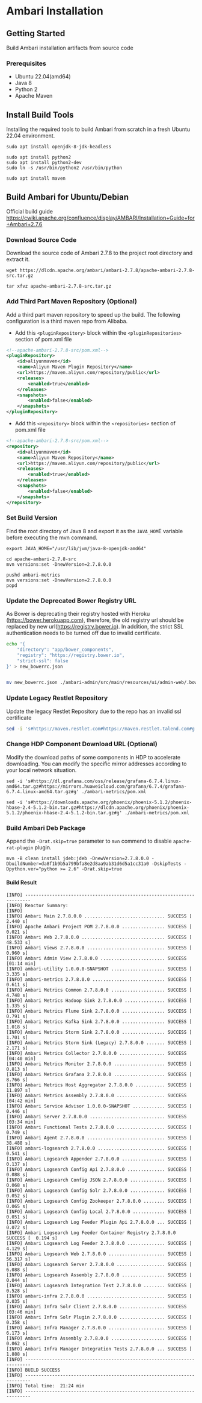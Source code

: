 # Ambari Installation

## Getting Started

Build Ambari installation artifacts from source code

### Prerequisites

- Ubuntu 22.04(amd64)
- Java 8
- Python 2
- Apache Maven

## Install Build Tools

Installing the required tools to build Ambari from scratch in a fresh Ubuntu 22.04 environment.

```shell
sudo apt install openjdk-8-jdk-headless

sudo apt install python2
sudo apt install python2-dev
sudo ln -s /usr/bin/python2 /usr/bin/python

sudo apt install maven
```

## Build Ambari for Ubuntu/Debian

Official build guide https://cwiki.apache.org/confluence/display/AMBARI/Installation+Guide+for+Ambari+2.7.6

### Download Source Code

Download the source code of Ambari 2.7.8 to the project root directory and extract it.

```shell
wget https://dlcdn.apache.org/ambari/ambari-2.7.8/apache-ambari-2.7.8-src.tar.gz

tar xfvz apache-ambari-2.7.8-src.tar.gz
```

### Add Third Part Maven Repository (Optional)

Add a third part maven repository to speed up the build. The following configuration is a third maven repo from Alibaba.

- Add this `<pluginRepository>` block within the `<pluginRepositories>` section of pom.xml file

```xml
<!--apache-ambari-2.7.8-src/pom.xml-->
<pluginRepository>
    <id>aliyunmaven</id>
    <name>Aliyun Maven Plugin Repository</name>
    <url>https://maven.aliyun.com/repository/public</url>
    <releases>
        <enabled>true</enabled>
    </releases>
    <snapshots>
        <enabled>false</enabled>
    </snapshots>
</pluginRepository>
```

- Add this `<repository>` block within the `<repositories>` section of pom.xml file

```xml
<!--apache-ambari-2.7.8-src/pom.xml-->
<repository>
    <id>aliyunmaven</id>
    <name>Aliyun Maven Repository</name>
    <url>https://maven.aliyun.com/repository/public</url>
    <releases>
        <enabled>true</enabled>
    </releases>
    <snapshots>
        <enabled>false</enabled>
    </snapshots>
</repository>
```

### Set Build Version

Find the root directory of Java 8 and export it as the `JAVA_HOM`E variable before executing the mvn command.

```shell
export JAVA_HOME="/usr/lib/jvm/java-8-openjdk-amd64"

cd apache-ambari-2.7.8-src
mvn versions:set -DnewVersion=2.7.8.0.0
 
pushd ambari-metrics
mvn versions:set -DnewVersion=2.7.8.0.0
popd
```

### Update the Deprecated Bower Registry URL

As Bower is deprecating their registry hosted with Heroku (https://bower.herokuapp.com), therefore, the old registry url
should be replaced by new url(https://registry.bower.io). In addition, the strict SSL authentication needs to be turned
off due to invalid certificate.

```bash
echo '{
    "directory": "app/bower_components",
    "registry": "https://registry.bower.io",
    "strict-ssl": false
}' > new_bowerrc.json


mv new_bowerrc.json ./ambari-admin/src/main/resources/ui/admin-web/.bowerrc
```

### Update Legacy Restlet Repository

Update the legacy Restlet Repository due to the repo has an invalid ssl certificate

```bash
sed -i 's#https://maven.restlet.com#https://maven.restlet.talend.com#g' ./ambari-logsearch/pom.xml
```

### Change HDP Component Download URL (Optional)

Modify the download paths of some components in HDP to accelerate downloading. You can modify the specific mirror
addresses according to your local network situation.

```shell
sed -i 's#https://dl.grafana.com/oss/release/grafana-6.7.4.linux-amd64.tar.gz#https://mirrors.huaweicloud.com/grafana/6.7.4/grafana-6.7.4.linux-amd64.tar.gz#g' ./ambari-metrics/pom.xml

sed -i 's#https://downloads.apache.org/phoenix/phoenix-5.1.2/phoenix-hbase-2.4-5.1.2-bin.tar.gz#https://dlcdn.apache.org/phoenix/phoenix-5.1.2/phoenix-hbase-2.4-5.1.2-bin.tar.gz#g' ./ambari-metrics/pom.xml
```

### Build Ambari Deb Package

Append the `-Drat.skip=true` parameter to `mvn` commend to disable `apache-rat-plugin` plugin.

```shell
mvn -B clean install jdeb:jdeb -DnewVersion=2.7.8.0.0 -DbuildNumber=da8f1b9b5a799bfa8e2d8aa9ab31d6d5a1cc31a0 -DskipTests -Dpython.ver="python >= 2.6" -Drat.skip=true
```

#### Build Result

```shell
[INFO] ------------------------------------------------------------------------
[INFO] Reactor Summary:
[INFO] 
[INFO] Ambari Main 2.7.8.0.0 .............................. SUCCESS [  2.440 s]
[INFO] Apache Ambari Project POM 2.7.8.0.0 ................ SUCCESS [  0.021 s]
[INFO] Ambari Web 2.7.8.0.0 ............................... SUCCESS [ 48.533 s]
[INFO] Ambari Views 2.7.8.0.0 ............................. SUCCESS [  0.960 s]
[INFO] Ambari Admin View 2.7.8.0.0 ........................ SUCCESS [01:14 min]
[INFO] ambari-utility 1.0.0.0-SNAPSHOT .................... SUCCESS [  3.335 s]
[INFO] ambari-metrics 2.7.8.0.0 ........................... SUCCESS [  0.611 s]
[INFO] Ambari Metrics Common 2.7.8.0.0 .................... SUCCESS [  4.748 s]
[INFO] Ambari Metrics Hadoop Sink 2.7.8.0.0 ............... SUCCESS [  1.335 s]
[INFO] Ambari Metrics Flume Sink 2.7.8.0.0 ................ SUCCESS [  0.791 s]
[INFO] Ambari Metrics Kafka Sink 2.7.8.0.0 ................ SUCCESS [  1.018 s]
[INFO] Ambari Metrics Storm Sink 2.7.8.0.0 ................ SUCCESS [  1.701 s]
[INFO] Ambari Metrics Storm Sink (Legacy) 2.7.8.0.0 ....... SUCCESS [  2.171 s]
[INFO] Ambari Metrics Collector 2.7.8.0.0 ................. SUCCESS [04:40 min]
[INFO] Ambari Metrics Monitor 2.7.8.0.0 ................... SUCCESS [  0.813 s]
[INFO] Ambari Metrics Grafana 2.7.8.0.0 ................... SUCCESS [  8.766 s]
[INFO] Ambari Metrics Host Aggregator 2.7.8.0.0 ........... SUCCESS [ 11.897 s]
[INFO] Ambari Metrics Assembly 2.7.8.0.0 .................. SUCCESS [04:42 min]
[INFO] Ambari Service Advisor 1.0.0.0-SNAPSHOT ............ SUCCESS [  0.446 s]
[INFO] Ambari Server 2.7.8.0.0 ............................ SUCCESS [03:34 min]
[INFO] Ambari Functional Tests 2.7.8.0.0 .................. SUCCESS [  0.749 s]
[INFO] Ambari Agent 2.7.8.0.0 ............................. SUCCESS [ 38.488 s]
[INFO] ambari-logsearch 2.7.8.0.0 ......................... SUCCESS [  0.541 s]
[INFO] Ambari Logsearch Appender 2.7.8.0.0 ................ SUCCESS [  0.137 s]
[INFO] Ambari Logsearch Config Api 2.7.8.0.0 .............. SUCCESS [  0.088 s]
[INFO] Ambari Logsearch Config JSON 2.7.8.0.0 ............. SUCCESS [  0.068 s]
[INFO] Ambari Logsearch Config Solr 2.7.8.0.0 ............. SUCCESS [  0.052 s]
[INFO] Ambari Logsearch Config Zookeeper 2.7.8.0.0 ........ SUCCESS [  0.065 s]
[INFO] Ambari Logsearch Config Local 2.7.8.0.0 ............ SUCCESS [  0.051 s]
[INFO] Ambari Logsearch Log Feeder Plugin Api 2.7.8.0.0 ... SUCCESS [  0.072 s]
[INFO] Ambari Logsearch Log Feeder Container Registry 2.7.8.0.0 SUCCESS [  0.194 s]
[INFO] Ambari Logsearch Log Feeder 2.7.8.0.0 .............. SUCCESS [  4.129 s]
[INFO] Ambari Logsearch Web 2.7.8.0.0 ..................... SUCCESS [ 56.317 s]
[INFO] Ambari Logsearch Server 2.7.8.0.0 .................. SUCCESS [  6.088 s]
[INFO] Ambari Logsearch Assembly 2.7.8.0.0 ................ SUCCESS [  0.044 s]
[INFO] Ambari Logsearch Integration Test 2.7.8.0.0 ........ SUCCESS [  0.528 s]
[INFO] ambari-infra 2.7.8.0.0 ............................. SUCCESS [  0.035 s]
[INFO] Ambari Infra Solr Client 2.7.8.0.0 ................. SUCCESS [03:46 min]
[INFO] Ambari Infra Solr Plugin 2.7.8.0.0 ................. SUCCESS [  0.358 s]
[INFO] Ambari Infra Manager 2.7.8.0.0 ..................... SUCCESS [  6.173 s]
[INFO] Ambari Infra Assembly 2.7.8.0.0 .................... SUCCESS [  0.062 s]
[INFO] Ambari Infra Manager Integration Tests 2.7.8.0.0 ... SUCCESS [  1.888 s]
[INFO] ------------------------------------------------------------------------
[INFO] BUILD SUCCESS
[INFO] ------------------------------------------------------------------------
[INFO] Total time:  21:24 min
[INFO] ------------------------------------------------------------------------
```